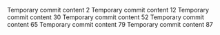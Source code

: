 Temporary commit content 2
Temporary commit content 12
Temporary commit content 30
Temporary commit content 52
Temporary commit content 65
Temporary commit content 79
Temporary commit content 87
